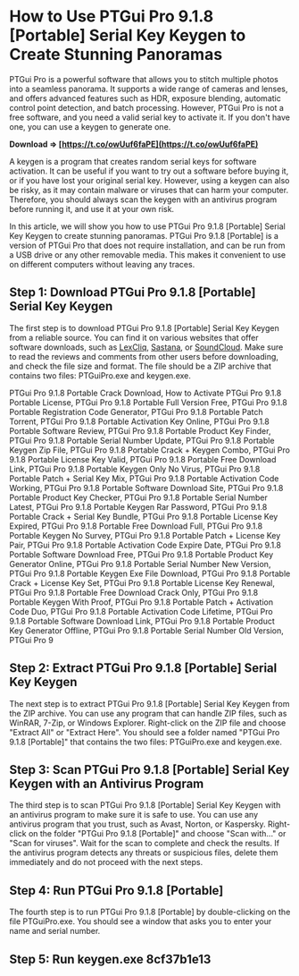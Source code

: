 
 
# How to Use PTGui Pro 9.1.8 [Portable] Serial Key Keygen to Create Stunning Panoramas
 
PTGui Pro is a powerful software that allows you to stitch multiple photos into a seamless panorama. It supports a wide range of cameras and lenses, and offers advanced features such as HDR, exposure blending, automatic control point detection, and batch processing. However, PTGui Pro is not a free software, and you need a valid serial key to activate it. If you don't have one, you can use a keygen to generate one.
 
**Download ⇒ [https://t.co/owUuf6faPE](https://t.co/owUuf6faPE)**


 
A keygen is a program that creates random serial keys for software activation. It can be useful if you want to try out a software before buying it, or if you have lost your original serial key. However, using a keygen can also be risky, as it may contain malware or viruses that can harm your computer. Therefore, you should always scan the keygen with an antivirus program before running it, and use it at your own risk.
 
In this article, we will show you how to use PTGui Pro 9.1.8 [Portable] Serial Key Keygen to create stunning panoramas. PTGui Pro 9.1.8 [Portable] is a version of PTGui Pro that does not require installation, and can be run from a USB drive or any other removable media. This makes it convenient to use on different computers without leaving any traces.
 
## Step 1: Download PTGui Pro 9.1.8 [Portable] Serial Key Keygen
 
The first step is to download PTGui Pro 9.1.8 [Portable] Serial Key Keygen from a reliable source. You can find it on various websites that offer software downloads, such as [LexCliq](https://lexcliq.com/ptgui-pro-9-1-8-portable-serial-key-keygen-high-quality/), [Sastana](https://sastana.net/wp-content/uploads/2022/10/PTGui_Pro_918_Portable_Serial_Key_Keygen_UPD.pdf), or [SoundCloud](https://soundcloud.com/ciausudjonya/ptgui-pro-918-portable-serial-key-keygen). Make sure to read the reviews and comments from other users before downloading, and check the file size and format. The file should be a ZIP archive that contains two files: PTGuiPro.exe and keygen.exe.
 
PTGui Pro 9.1.8 Portable Crack Download,  How to Activate PTGui Pro 9.1.8 Portable License,  PTGui Pro 9.1.8 Portable Full Version Free,  PTGui Pro 9.1.8 Portable Registration Code Generator,  PTGui Pro 9.1.8 Portable Patch Torrent,  PTGui Pro 9.1.8 Portable Activation Key Online,  PTGui Pro 9.1.8 Portable Software Review,  PTGui Pro 9.1.8 Portable Product Key Finder,  PTGui Pro 9.1.8 Portable Serial Number Update,  PTGui Pro 9.1.8 Portable Keygen Zip File,  PTGui Pro 9.1.8 Portable Crack + Keygen Combo,  PTGui Pro 9.1.8 Portable License Key Valid,  PTGui Pro 9.1.8 Portable Free Download Link,  PTGui Pro 9.1.8 Portable Keygen Only No Virus,  PTGui Pro 9.1.8 Portable Patch + Serial Key Mix,  PTGui Pro 9.1.8 Portable Activation Code Working,  PTGui Pro 9.1.8 Portable Software Download Site,  PTGui Pro 9.1.8 Portable Product Key Checker,  PTGui Pro 9.1.8 Portable Serial Number Latest,  PTGui Pro 9.1.8 Portable Keygen Rar Password,  PTGui Pro 9.1.8 Portable Crack + Serial Key Bundle,  PTGui Pro 9.1.8 Portable License Key Expired,  PTGui Pro 9.1.8 Portable Free Download Full,  PTGui Pro 9.1.8 Portable Keygen No Survey,  PTGui Pro 9.1.8 Portable Patch + License Key Pair,  PTGui Pro 9.1.8 Portable Activation Code Expire Date,  PTGui Pro 9.1.8 Portable Software Download Free,  PTGui Pro 9.1.8 Portable Product Key Generator Online,  PTGui Pro 9.1.8 Portable Serial Number New Version,  PTGui Pro 9.1.8 Portable Keygen Exe File Download,  PTGui Pro 9.1.8 Portable Crack + License Key Set,  PTGui Pro 9.1.8 Portable License Key Renewal,  PTGui Pro 9.1.8 Portable Free Download Crack Only,  PTGui Pro 9.1.8 Portable Keygen With Proof,  PTGui Pro 9.1.8 Portable Patch + Activation Code Duo,  PTGui Pro 9.1.8 Portable Activation Code Lifetime,  PTGui Pro 9.1.8 Portable Software Download Link,  PTGui Pro 9.1.8 Portable Product Key Generator Offline,  PTGui Pro 9.1.8 Portable Serial Number Old Version,  PTGui Pro 9
 
## Step 2: Extract PTGui Pro 9.1.8 [Portable] Serial Key Keygen
 
The next step is to extract PTGui Pro 9.1.8 [Portable] Serial Key Keygen from the ZIP archive. You can use any program that can handle ZIP files, such as WinRAR, 7-Zip, or Windows Explorer. Right-click on the ZIP file and choose "Extract All" or "Extract Here". You should see a folder named "PTGui Pro 9.1.8 [Portable]" that contains the two files: PTGuiPro.exe and keygen.exe.
 
## Step 3: Scan PTGui Pro 9.1.8 [Portable] Serial Key Keygen with an Antivirus Program
 
The third step is to scan PTGui Pro 9.1.8 [Portable] Serial Key Keygen with an antivirus program to make sure it is safe to use. You can use any antivirus program that you trust, such as Avast, Norton, or Kaspersky. Right-click on the folder "PTGui Pro 9.1.8 [Portable]" and choose "Scan with..." or "Scan for viruses". Wait for the scan to complete and check the results. If the antivirus program detects any threats or suspicious files, delete them immediately and do not proceed with the next steps.
 
## Step 4: Run PTGui Pro 9.1.8 [Portable]
 
The fourth step is to run PTGui Pro 9.1.8 [Portable] by double-clicking on the file PTGuiPro.exe. You should see a window that asks you to enter your name and serial number.
 
## Step 5: Run keygen.exe 8cf37b1e13


